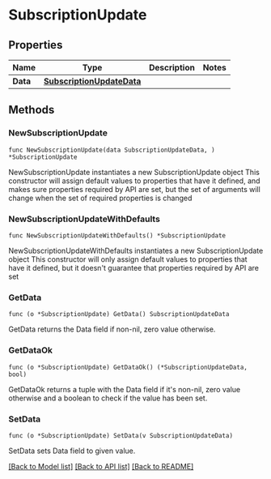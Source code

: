 # SubscriptionUpdate

## Properties

Name | Type | Description | Notes
------------ | ------------- | ------------- | -------------
**Data** | [**SubscriptionUpdateData**](SubscriptionUpdateData.md) |  | 

## Methods

### NewSubscriptionUpdate

`func NewSubscriptionUpdate(data SubscriptionUpdateData, ) *SubscriptionUpdate`

NewSubscriptionUpdate instantiates a new SubscriptionUpdate object
This constructor will assign default values to properties that have it defined,
and makes sure properties required by API are set, but the set of arguments
will change when the set of required properties is changed

### NewSubscriptionUpdateWithDefaults

`func NewSubscriptionUpdateWithDefaults() *SubscriptionUpdate`

NewSubscriptionUpdateWithDefaults instantiates a new SubscriptionUpdate object
This constructor will only assign default values to properties that have it defined,
but it doesn't guarantee that properties required by API are set

### GetData

`func (o *SubscriptionUpdate) GetData() SubscriptionUpdateData`

GetData returns the Data field if non-nil, zero value otherwise.

### GetDataOk

`func (o *SubscriptionUpdate) GetDataOk() (*SubscriptionUpdateData, bool)`

GetDataOk returns a tuple with the Data field if it's non-nil, zero value otherwise
and a boolean to check if the value has been set.

### SetData

`func (o *SubscriptionUpdate) SetData(v SubscriptionUpdateData)`

SetData sets Data field to given value.



[[Back to Model list]](../README.md#documentation-for-models) [[Back to API list]](../README.md#documentation-for-api-endpoints) [[Back to README]](../README.md)


